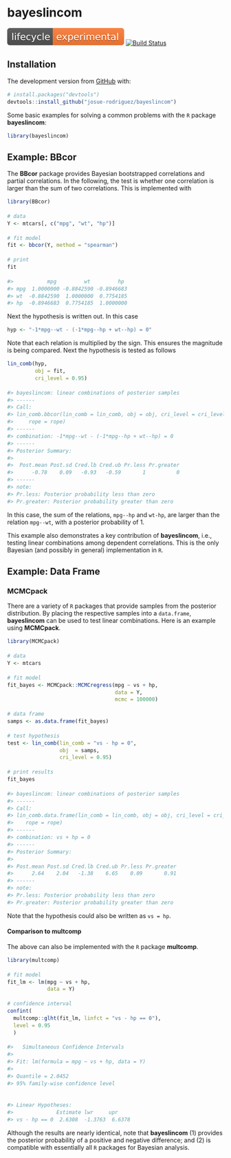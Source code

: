 
<!-- README.md is generated from README.Rmd. Please edit that file -->

# bayeslincom

<!-- badges: start -->

![lifecycle](man/figures/lifecycle-experimental.svg) [![Build
Status](https://travis-ci.org/josue-rodriguez/bayeslincom.svg?branch=master)](https://travis-ci.org/josue-rodriguez/bayeslincom)

<!-- badges: end -->

<!-- The goal of bayeslincom is to ... -->

## Installation

<!-- You can install the released version of bayeslincom from [CRAN](https://CRAN.R-project.org) with: -->

<!-- ``` r -->

<!-- install.packages("bayeslincom") -->

<!-- ``` -->

The development version from [GitHub](https://github.com/) with:

``` r
# install.packages("devtools")
devtools::install_github("josue-rodriguez/bayeslincom")
```

Some basic examples for solving a common problems with the `R` package
**bayeslincom**:

``` r
library(bayeslincom)
```

## Example: **BBcor**

The **BBcor** package provides Bayesian bootstrapped correlations and
partial correlations. In the following, the test is whether one
correlation is larger than the sum of two correlations. This is
implemented with

``` r
library(BBcor)

# data
Y <- mtcars[, c("mpg", "wt", "hp")]

# fit model
fit <- bbcor(Y, method = "spearman")

# print
fit

#>           mpg         wt         hp
#> mpg  1.0000000 -0.8842590 -0.8946683
#> wt  -0.8842590  1.0000000  0.7754185
#> hp  -0.8946683  0.7754185  1.0000000
```

Next the hypothesis is written out. In this case

``` r
hyp <- "-1*mpg--wt - (-1*mpg--hp + wt--hp) = 0"
```

Note that each relation is multiplied by the sign. This ensures the
magnitude is being compared. Next the hypothesis is tested as follows

``` r
lin_comb(hyp, 
         obj = fit, 
         cri_level = 0.95)

#> bayeslincom: linear combinations of posterior samples
#> ------ 
#> Call:
#> lin_comb.bbcor(lin_comb = lin_comb, obj = obj, cri_level = cri_level, 
#>     rope = rope)
#> ------ 
#> combination: -1*mpg--wt - (-1*mpg--hp + wt--hp) = 0 
#> ------ 
#> Posterior Summary:
#> 
#>  Post.mean Post.sd Cred.lb Cred.ub Pr.less Pr.greater
#>      -0.78    0.09   -0.93   -0.59       1          0
#> ------ 
#> note:
#> Pr.less: Posterior probability less than zero
#> Pr.greater: Posterior probability greater than zero
```

In this case, the sum of the relations, `mpg--hp` and `wt-hp`, are
larger than the relation `mpg--wt`, with a posterior probability of 1.

This example also demonstrates a key contribution of **bayeslincom**,
i.e., testing linear combinations among dependent correlations. This is
the only Bayesian (and possibly in general) implementation in `R`.

## Example: Data Frame

### **MCMCpack**

There are a variety of `R` packages that provide samples from the
posterior distribution. By placing the respective samples into a
`data.frame`, **bayeslincom** can be used to test linear combinations.
Here is an example using **MCMCpack**.

``` r
library(MCMCpack)

# data 
Y <- mtcars

# fit model
fit_bayes <- MCMCpack::MCMCregress(mpg ~ vs + hp, 
                                   data = Y, 
                                   mcmc = 100000)
                                   
# data frame
samps <- as.data.frame(fit_bayes)
                                   
# test hypothesis
test <- lin_comb(lin_comb = "vs - hp = 0", 
                 obj  = samps, 
                 cri_level = 0.95)                                 

# print results
fit_bayes

#> bayeslincom: linear combinations of posterior samples
#> ------ 
#> Call:
#> lin_comb.data.frame(lin_comb = lin_comb, obj = obj, cri_level = cri_level, 
#>    rope = rope)
#> ------ 
#> combination: vs + hp = 0 
#> ------ 
#> Posterior Summary:
#> 
#> Post.mean Post.sd Cred.lb Cred.ub Pr.less Pr.greater
#>      2.64    2.04   -1.38    6.65    0.09       0.91
#> ------ 
#> note:
#> Pr.less: Posterior probability less than zero
#> Pr.greater: Posterior probability greater than zero
```

Note that the hypothesis could also be written as `vs = hp`.

#### Comparison to **multcomp**

The above can also be implemented with the `R` package **multcomp**.

``` r
library(multcomp)

# fit model
fit_lm <- lm(mpg ~ vs + hp, 
             data = Y) 

# confidence interval
confint(
  multcomp::glht(fit_lm, linfct = "vs - hp == 0"), 
  level = 0.95
  )

#>   Simultaneous Confidence Intervals
#> 
#> Fit: lm(formula = mpg ~ vs + hp, data = Y)
#> 
#> Quantile = 2.0452
#> 95% family-wise confidence level
 

#> Linear Hypotheses:
#>              Estimate lwr     upr    
#> vs - hp == 0  2.6308  -1.3763  6.6378
```

Although the results are nearly identical, note that **bayeslincom** (1)
provides the posterior probability of a positive and negative
difference; and (2) is compatible with essentially all `R` packages for
Bayesian analysis.
